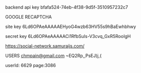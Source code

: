 <!-- https://www.youtube.com/playlist?list=PLcvhF2Wqh7DNVy1OCUpG3i5lyxyBWhGZ8 -->

backend api key
bfafa524-74eb-4f38-9d5f-3510957232c7

GOOGLE RECAPTCHA

site key
6Ld6OPAeAAAAAEHyoG4wzb63HV55s9hBaEwhbhwy

secret key
6Ld6OPAeAAAAACi1RfbSuls-V3cvq_GxR5RooIgH

https://social-network.samuraijs.com/

USERS
chmpain@gmail.com
~EQ2Rp,,PsEJ)j,{

userId: 6629
page:3086